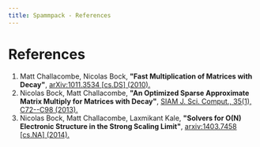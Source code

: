 ```yaml
---
title: Spammpack - References
---
```


# References

  1. <a name="1"></a>
     Matt Challacombe, Nicolas Bock,
     **"Fast Multiplication of Matrices with Decay"**,
     [arXiv:1011.3534 [cs.DS] (2010).](http://arxiv.org/abs/1011.3534)
  2. <a name="2"></a>
     Nicolas Bock, Matt Challacombe,
     **"An Optimized Sparse Approximate Matrix Multiply for Matrices with
     Decay"**,
     [SIAM J. Sci. Comput., 35(1), C72--C98 (2013).](http://dx.doi.org/10.1137/120870761)
  3. <a name="3"></a>
     Nicolas Bock, Matt Challacombe, Laxmikant Kale,
     **"Solvers for O(N) Electronic Structure in the Strong Scaling Limit"**,
     [arxiv:1403.7458 [cs.NA] (2014).](http://arxiv.org/abs/1403.7458)
